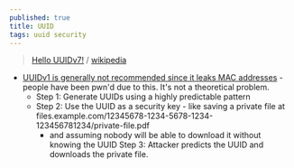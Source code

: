 ```yaml
---
published: true
title: UUID
tags: uuid security
---
```

> [Hello UUIDv7!](https://news.ycombinator.com/item?id=37733036) / [wikipedia](https://en.wikipedia.org/wiki/Universally_unique_identifier#Versions)

- [UUIDv1 is generally not recommended since it leaks MAC addresses](https://news.ycombinator.com/item?id=39258654) - people have been pwn'd due to this. It's not a theoretical problem.
	- Step 1: Generate UUIDs using a highly predictable pattern
    - Step 2: Use the UUID as a security key - like saving a private file at files.example.com/12345678-1234-5678-1234-123456781234/private-file.pdf
		- and assuming nobody will be able to download it without knowing the UUID
	Step 3: Attacker predicts the UUID and downloads the private file.